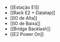 - [[Estação E1]]
- [[Rack E2 + Datatap]]
- [[IO de Alta]]
- [[IO de Baixa]]
- [[Bridge Backlash]]
- [[E2 Power On]]
